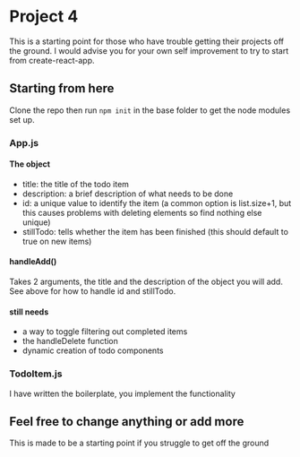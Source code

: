 # Project 4

This is a starting point for those who have trouble getting their projects off the ground.
I would advise you for your own self improvement to try to start from create-react-app.

## Starting from here

Clone the repo then run `npm init` in the base folder to get the node modules set up.

### App.js

#### The object

- title: the title of the todo item
- description: a brief description of what needs to be done
- id: a unique value to identify the item (a common option is list.size+1, but this causes problems with deleting elements so find nothing else unique)
- stillTodo: tells whether the item has been finished (this should default to true on new items)

#### handleAdd()

Takes 2 arguments, the title and the description of the object you will add.  See above for how to handle id and stillTodo.

#### still needs

- a way to toggle filtering out completed items
- the handleDelete function
- dynamic creation of todo components

### TodoItem.js

I have written the boilerplate, you implement the functionality

## Feel free to change anything or add more

This is made to be a starting point if you struggle to get off the ground
